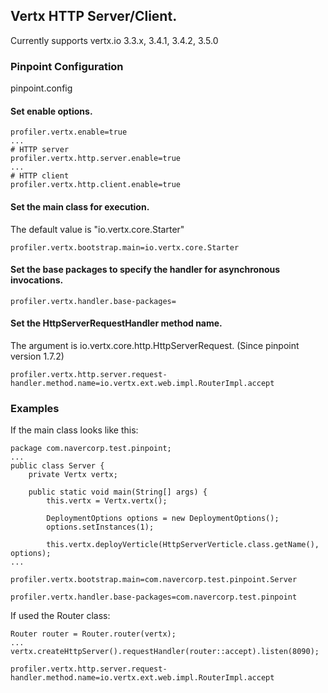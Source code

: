 ## Vertx HTTP Server/Client.

Currently supports vertx.io 3.3.x, 3.4.1, 3.4.2, 3.5.0

### Pinpoint Configuration
pinpoint.config

#### Set enable options.
~~~
profiler.vertx.enable=true
...
# HTTP server
profiler.vertx.http.server.enable=true
...
# HTTP client
profiler.vertx.http.client.enable=true
~~~

#### Set the main class for execution.
The default value is "io.vertx.core.Starter"
~~~
profiler.vertx.bootstrap.main=io.vertx.core.Starter
~~~

#### Set the base packages to specify the handler for asynchronous invocations.
~~~
profiler.vertx.handler.base-packages=
~~~

#### Set the HttpServerRequestHandler method name.
The argument is io.vertx.core.http.HttpServerRequest. (Since pinpoint version 1.7.2)
~~~
profiler.vertx.http.server.request-handler.method.name=io.vertx.ext.web.impl.RouterImpl.accept
~~~

### Examples
If the main class looks like this:
~~~
package com.navercorp.test.pinpoint;
...
public class Server {
    private Vertx vertx;

    public static void main(String[] args) {
        this.vertx = Vertx.vertx();

        DeploymentOptions options = new DeploymentOptions();
        options.setInstances(1);

        this.vertx.deployVerticle(HttpServerVerticle.class.getName(), options);
...
~~~

~~~
profiler.vertx.bootstrap.main=com.navercorp.test.pinpoint.Server

profiler.vertx.handler.base-packages=com.navercorp.test.pinpoint
~~~

If used the Router class:
~~~
Router router = Router.router(vertx);
...
vertx.createHttpServer().requestHandler(router::accept).listen(8090);
~~~

~~~
profiler.vertx.http.server.request-handler.method.name=io.vertx.ext.web.impl.RouterImpl.accept
~~~
